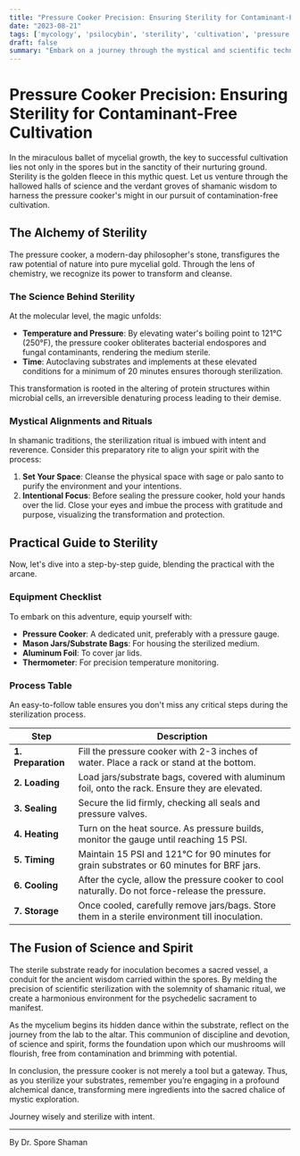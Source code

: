 ```yaml
---
title: "Pressure Cooker Precision: Ensuring Sterility for Contaminant-Free Cultivation"
date: "2023-08-21"
tags: ['mycology', 'psilocybin', 'sterility', 'cultivation', 'pressure cooker', 'shamanic wisdom', 'science', 'mushroom growing', 'psychedelics']
draft: false
summary: "Embark on a journey through the mystical and scientific techniques of achieving sterility in mushroom cultivation using the precision of a pressure cooker. Employ both ancient shamanic practices and cutting-edge scientific methods to create contaminant-free psychedelics."
---
```


# Pressure Cooker Precision: Ensuring Sterility for Contaminant-Free Cultivation

In the miraculous ballet of mycelial growth, the key to successful cultivation lies not only in the spores but in the sanctity of their nurturing ground. Sterility is the golden fleece in this mythic quest. Let us venture through the hallowed halls of science and the verdant groves of shamanic wisdom to harness the pressure cooker's might in our pursuit of contamination-free cultivation.

## The Alchemy of Sterility

The pressure cooker, a modern-day philosopher's stone, transfigures the raw potential of nature into pure mycelial gold. Through the lens of chemistry, we recognize its power to transform and cleanse.

### The Science Behind Sterility

At the molecular level, the magic unfolds:
- **Temperature and Pressure**: By elevating water's boiling point to 121°C (250°F), the pressure cooker obliterates bacterial endospores and fungal contaminants, rendering the medium sterile.
- **Time**: Autoclaving substrates and implements at these elevated conditions for a minimum of 20 minutes ensures thorough sterilization.

This transformation is rooted in the altering of protein structures within microbial cells, an irreversible denaturing process leading to their demise.

### Mystical Alignments and Rituals

In shamanic traditions, the sterilization ritual is imbued with intent and reverence. Consider this preparatory rite to align your spirit with the process:
1. **Set Your Space**: Cleanse the physical space with sage or palo santo to purify the environment and your intentions.
2. **Intentional Focus**: Before sealing the pressure cooker, hold your hands over the lid. Close your eyes and imbue the process with gratitude and purpose, visualizing the transformation and protection.

## Practical Guide to Sterility

Now, let's dive into a step-by-step guide, blending the practical with the arcane.

### Equipment Checklist

To embark on this adventure, equip yourself with:
- **Pressure Cooker**: A dedicated unit, preferably with a pressure gauge.
- **Mason Jars/Substrate Bags**: For housing the sterilized medium.
- **Aluminum Foil**: To cover jar lids.
- **Thermometer**: For precision temperature monitoring.

### Process Table

An easy-to-follow table ensures you don't miss any critical steps during the sterilization process.

| **Step**                  | **Description**                                                                                     |
|---------------------------|-----------------------------------------------------------------------------------------------------|
| **1. Preparation**        | Fill the pressure cooker with 2-3 inches of water. Place a rack or stand at the bottom.             |
| **2. Loading**            | Load jars/substrate bags, covered with aluminum foil, onto the rack. Ensure they are elevated.     |
| **3. Sealing**            | Secure the lid firmly, checking all seals and pressure valves.                                      |
| **4. Heating**            | Turn on the heat source. As pressure builds, monitor the gauge until reaching 15 PSI.               |
| **5. Timing**             | Maintain 15 PSI and 121°C for 90 minutes for grain substrates or 60 minutes for BRF jars.           |
| **6. Cooling**            | After the cycle, allow the pressure cooker to cool naturally. Do not force-release the pressure.    |
| **7. Storage**            | Once cooled, carefully remove jars/bags. Store them in a sterile environment till inoculation.      |

## The Fusion of Science and Spirit

The sterile substrate ready for inoculation becomes a sacred vessel, a conduit for the ancient wisdom carried within the spores. By melding the precision of scientific sterilization with the solemnity of shamanic ritual, we create a harmonious environment for the psychedelic sacrament to manifest.

As the mycelium begins its hidden dance within the substrate, reflect on the journey from the lab to the altar. This communion of discipline and devotion, of science and spirit, forms the foundation upon which our mushrooms will flourish, free from contamination and brimming with potential.

In conclusion, the pressure cooker is not merely a tool but a gateway. Thus, as you sterilize your substrates, remember you’re engaging in a profound alchemical dance, transforming mere ingredients into the sacred chalice of mystic exploration.

Journey wisely and sterilize with intent.

---
By Dr. Spore Shaman 
```